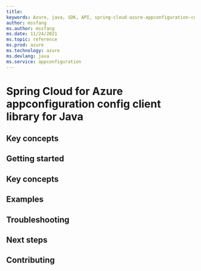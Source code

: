 ```yaml
---
title: 
keywords: Azure, java, SDK, API, spring-cloud-azure-appconfiguration-config, appconfiguration
author: mssfang
ms.author: mssfang
ms.date: 11/24/2021
ms.topic: reference
ms.prod: azure
ms.technology: azure
ms.devlang: java
ms.service: appconfiguration
---
```


# Spring Cloud for Azure appconfiguration config client library for Java

## Key concepts
## Getting started
## Key concepts
## Examples
## Troubleshooting
## Next steps
## Contributing

